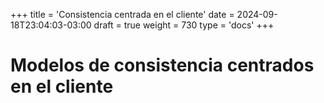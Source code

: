 +++
title = 'Consistencia centrada en el cliente'
date = 2024-09-18T23:04:03-03:00
draft = true
weight = 730 
type = 'docs'
+++

# Modelos de consistencia centrados en el cliente
